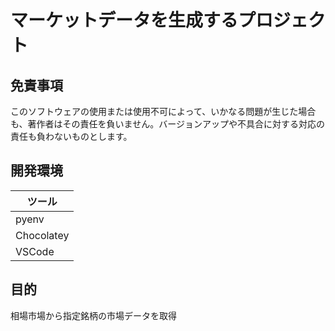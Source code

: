 # マーケットデータを生成するプロジェクト

## 免責事項

このソフトウェアの使用または使用不可によって、いかなる問題が生じた場合も、著作者はその責任を負いません。バージョンアップや不具合に対する対応の責任も負わないものとします。

## 開発環境
| ツール     |
| ---------- |
| pyenv      |
| Chocolatey |
| VSCode     |


## 目的
相場市場から指定銘柄の市場データを取得

